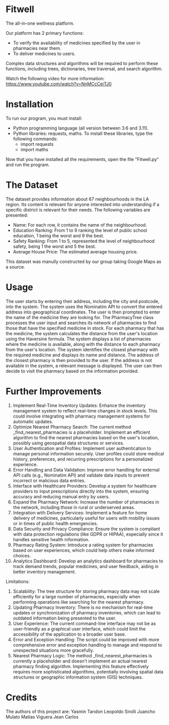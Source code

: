 # Fitwell
The all-in-one wellness platform.

Our platform has 2 primary functions:
* To verify the availability of medicines specified by the user in pharmacies near them.
* To deliver medicines to users.

Complex data structures and algorithms will be required to perform these functions, including trees, dictionaries, tree traversal, and search algorithm.

Watch the following video for more information: https://www.youtube.com/watch?v=NnMCcCeiTJ0

# Installation
To run our program, you must install:
* Python programming language (all version between 3.6 and 3.11).
* Python libraries: requests, maths. To install these libraries, type the following commands:
  * import requests
  * import maths
 
Now that you have installed all the requirements, open the file "Fitwell.py" and run the program.

# The Dataset
The dataset provides information about 67 neighbourhoods in the LA region. Its content is relevant for anyone interested into understanding if a specific district is relevant for their needs. The following variables are presented:
* Name: For each row, it contains the name of the neighbourhood.
* Education Ranking: From 1 to 9 ranking the level of public school education, 1 being the worst and 9 the best.
* Safety Ranking: From 1 to 5, represented the level of neighbourhood safety, being 1 the worst and 5 the best.
* Average House Price: The estimated average housing price.

This dataset was manully constructed by our group taking Google Maps as a source.

# Usage
The user starts by entering their address, including the city and postcode, into the system. The system uses the Nominatim API to convert the entered address into geographical coordinates. The user is then prompted to enter the name of the medicine they are looking for. The PharmacyTree class processes the user input and searches its network of pharmacies to find those that have the specified medicine in stock. For each pharmacy that has the medicine, the system calculates the distance from the user's location using the Haversine formula. The system displays a list of pharmacies where the medicine is available, along with the distance to each pharmacy from the user's location. The system identifies the closest pharmacy with the required medicine and displays its name and distance. The address of the closest pharmacy is then provided to the user. If the address is not available in the system, a relevant message is displayed. The user can then decide to visit the pharmacy based on the information provided.

# Further Improvements
1. Implement Real-Time Inventory Updates: Enhance the inventory management system to reflect real-time changes in stock levels. This could involve integrating with pharmacy management systems for automatic updates.
2. Optimize Nearest Pharmacy Search: The current method _find_nearest_pharmacies is a placeholder. Implement an efficient algorithm to find the nearest pharmacies based on the user's location, possibly using geospatial data structures or services.
3. User Authentication and Profiles: Implement user authentication to manage personal information securely. User profiles could store medical history, preferences, and recurring prescriptions for a personalized experience.
4. Error Handling and Data Validation: Improve error handling for external API calls (e.g., Nominatim API) and validate data inputs to prevent incorrect or malicious data entries.
5. Interface with Healthcare Providers: Develop a system for healthcare providers to input prescriptions directly into the system, ensuring accuracy and reducing manual entry by users.
6. Expand the Pharmacy Network: Increase the number of pharmacies in the network, including those in rural or underserved areas.
7. Integration with Delivery Services: Implement a feature for home delivery of medicines, particularly useful for users with mobility issues or in times of public health emergencies.
8. Data Security and Privacy Compliance: Ensure the system is compliant with data protection regulations (like GDPR or HIPAA), especially since it handles sensitive health information.
9. Pharmacy Rating System: Introduce a rating system for pharmacies based on user experiences, which could help others make informed choices.
10. Analytics Dashboard: Develop an analytics dashboard for pharmacies to track demand trends, popular medicines, and user feedback, aiding in better inventory management.

Limitations:
1. Scalability: The tree structure for storing pharmacy data may not scale efficiently for a large number of pharmacies, especially when performing operations like searching for the nearest pharmacy.
2. Updating Pharmacy Inventory: There is no mechanism for real-time updates or synchronization of pharmacy inventories, which can lead to outdated information being presented to the user.
3. User Experience: The current command-line interface may not be as user-friendly as a graphical user interface, which could limit the accessibility of the application to a broader user base.
4. Error and Exception Handling: The script could be improved with more comprehensive error and exception handling to manage and respond to unexpected situations more gracefully.
5. Nearest Pharmacy Logic: The method _find_nearest_pharmacies is currently a placeholder and doesn't implement an actual nearest pharmacy finding algorithm. Implementing this feature effectively requires more sophisticated algorithms, potentially involving spatial data structures or geographic information system (GIS) techniques.

# Credits
The authors of this project are:
Yasmin Tandon
Leopoldo Sirolli
Juancho Mulato
Matías Viguera
Jean Carlos
